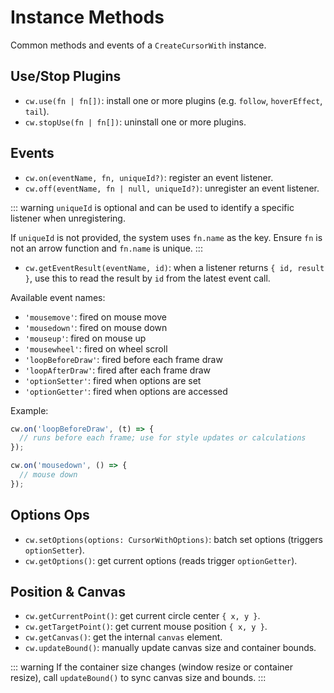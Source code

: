 # Instance Methods

Common methods and events of a `CreateCursorWith` instance.

## Use/Stop Plugins
- `cw.use(fn | fn[])`: install one or more plugins (e.g. `follow`, `hoverEffect`, `tail`).
- `cw.stopUse(fn | fn[])`: uninstall one or more plugins.

## Events
- `cw.on(eventName, fn, uniqueId?)`: register an event listener.
- `cw.off(eventName, fn | null, uniqueId?)`: unregister an event listener.

::: warning
`uniqueId` is optional and can be used to identify a specific listener when unregistering.

If `uniqueId` is not provided, the system uses `fn.name` as the key. Ensure `fn` is not an arrow function and `fn.name` is unique.
:::

- `cw.getEventResult(eventName, id)`: when a listener returns `{ id, result }`, use this to read the result by `id` from the latest event call.

Available event names:
- `'mousemove'`: fired on mouse move
- `'mousedown'`: fired on mouse down
- `'mouseup'`: fired on mouse up
- `'mousewheel'`: fired on wheel scroll
- `'loopBeforeDraw'`: fired before each frame draw
- `'loopAfterDraw'`: fired after each frame draw
- `'optionSetter'`: fired when options are set
- `'optionGetter'`: fired when options are accessed

Example:
```ts
cw.on('loopBeforeDraw', (t) => {
  // runs before each frame; use for style updates or calculations
});

cw.on('mousedown', () => {
  // mouse down
});
```

## Options Ops
- `cw.setOptions(options: CursorWithOptions)`: batch set options (triggers `optionSetter`).
- `cw.getOptions()`: get current options (reads trigger `optionGetter`).

## Position & Canvas
- `cw.getCurrentPoint()`: get current circle center `{ x, y }`.
- `cw.getTargetPoint()`: get current mouse position `{ x, y }`.
- `cw.getCanvas()`: get the internal `canvas` element.
- `cw.updateBound()`: manually update canvas size and container bounds.

::: warning
If the container size changes (window resize or container resize), call `updateBound()` to sync canvas size and bounds.
:::